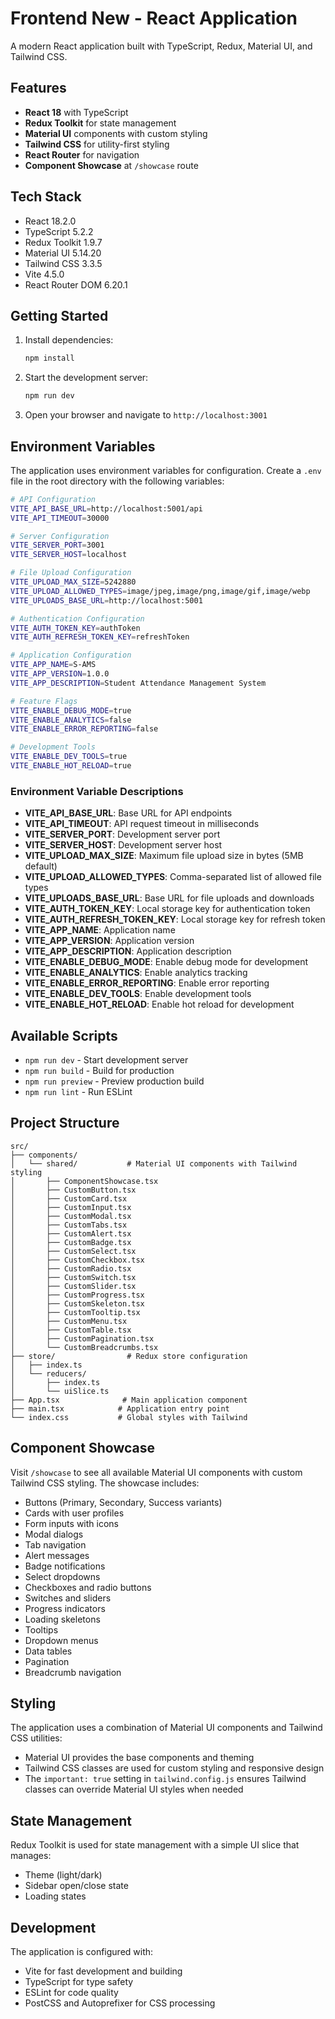 # Frontend New - React Application

A modern React application built with TypeScript, Redux, Material UI, and Tailwind CSS.

## Features

- **React 18** with TypeScript
- **Redux Toolkit** for state management
- **Material UI** components with custom styling
- **Tailwind CSS** for utility-first styling
- **React Router** for navigation
- **Component Showcase** at `/showcase` route

## Tech Stack

- React 18.2.0
- TypeScript 5.2.2
- Redux Toolkit 1.9.7
- Material UI 5.14.20
- Tailwind CSS 3.3.5
- Vite 4.5.0
- React Router DOM 6.20.1

## Getting Started

1. Install dependencies:
   ```bash
   npm install
   ```

2. Start the development server:
   ```bash
   npm run dev
   ```

3. Open your browser and navigate to `http://localhost:3001`

## Environment Variables

The application uses environment variables for configuration. Create a `.env` file in the root directory with the following variables:

```bash
# API Configuration
VITE_API_BASE_URL=http://localhost:5001/api
VITE_API_TIMEOUT=30000

# Server Configuration
VITE_SERVER_PORT=3001
VITE_SERVER_HOST=localhost

# File Upload Configuration
VITE_UPLOAD_MAX_SIZE=5242880
VITE_UPLOAD_ALLOWED_TYPES=image/jpeg,image/png,image/gif,image/webp
VITE_UPLOADS_BASE_URL=http://localhost:5001

# Authentication Configuration
VITE_AUTH_TOKEN_KEY=authToken
VITE_AUTH_REFRESH_TOKEN_KEY=refreshToken

# Application Configuration
VITE_APP_NAME=S-AMS
VITE_APP_VERSION=1.0.0
VITE_APP_DESCRIPTION=Student Attendance Management System

# Feature Flags
VITE_ENABLE_DEBUG_MODE=true
VITE_ENABLE_ANALYTICS=false
VITE_ENABLE_ERROR_REPORTING=false

# Development Tools
VITE_ENABLE_DEV_TOOLS=true
VITE_ENABLE_HOT_RELOAD=true
```

### Environment Variable Descriptions

- **VITE_API_BASE_URL**: Base URL for API endpoints
- **VITE_API_TIMEOUT**: API request timeout in milliseconds
- **VITE_SERVER_PORT**: Development server port
- **VITE_SERVER_HOST**: Development server host
- **VITE_UPLOAD_MAX_SIZE**: Maximum file upload size in bytes (5MB default)
- **VITE_UPLOAD_ALLOWED_TYPES**: Comma-separated list of allowed file types
- **VITE_UPLOADS_BASE_URL**: Base URL for file uploads and downloads
- **VITE_AUTH_TOKEN_KEY**: Local storage key for authentication token
- **VITE_AUTH_REFRESH_TOKEN_KEY**: Local storage key for refresh token
- **VITE_APP_NAME**: Application name
- **VITE_APP_VERSION**: Application version
- **VITE_APP_DESCRIPTION**: Application description
- **VITE_ENABLE_DEBUG_MODE**: Enable debug mode for development
- **VITE_ENABLE_ANALYTICS**: Enable analytics tracking
- **VITE_ENABLE_ERROR_REPORTING**: Enable error reporting
- **VITE_ENABLE_DEV_TOOLS**: Enable development tools
- **VITE_ENABLE_HOT_RELOAD**: Enable hot reload for development

## Available Scripts

- `npm run dev` - Start development server
- `npm run build` - Build for production
- `npm run preview` - Preview production build
- `npm run lint` - Run ESLint

## Project Structure

```
src/
├── components/
│   └── shared/           # Material UI components with Tailwind styling
│       ├── ComponentShowcase.tsx
│       ├── CustomButton.tsx
│       ├── CustomCard.tsx
│       ├── CustomInput.tsx
│       ├── CustomModal.tsx
│       ├── CustomTabs.tsx
│       ├── CustomAlert.tsx
│       ├── CustomBadge.tsx
│       ├── CustomSelect.tsx
│       ├── CustomCheckbox.tsx
│       ├── CustomRadio.tsx
│       ├── CustomSwitch.tsx
│       ├── CustomSlider.tsx
│       ├── CustomProgress.tsx
│       ├── CustomSkeleton.tsx
│       ├── CustomTooltip.tsx
│       ├── CustomMenu.tsx
│       ├── CustomTable.tsx
│       ├── CustomPagination.tsx
│       └── CustomBreadcrumbs.tsx
├── store/                # Redux store configuration
│   ├── index.ts
│   └── reducers/
│       ├── index.ts
│       └── uiSlice.ts
├── App.tsx              # Main application component
├── main.tsx            # Application entry point
└── index.css           # Global styles with Tailwind
```

## Component Showcase

Visit `/showcase` to see all available Material UI components with custom Tailwind CSS styling. The showcase includes:

- Buttons (Primary, Secondary, Success variants)
- Cards with user profiles
- Form inputs with icons
- Modal dialogs
- Tab navigation
- Alert messages
- Badge notifications
- Select dropdowns
- Checkboxes and radio buttons
- Switches and sliders
- Progress indicators
- Loading skeletons
- Tooltips
- Dropdown menus
- Data tables
- Pagination
- Breadcrumb navigation

## Styling

The application uses a combination of Material UI components and Tailwind CSS utilities:

- Material UI provides the base components and theming
- Tailwind CSS classes are used for custom styling and responsive design
- The `important: true` setting in `tailwind.config.js` ensures Tailwind classes can override Material UI styles when needed

## State Management

Redux Toolkit is used for state management with a simple UI slice that manages:
- Theme (light/dark)
- Sidebar open/close state
- Loading states

## Development

The application is configured with:
- Vite for fast development and building
- TypeScript for type safety
- ESLint for code quality
- PostCSS and Autoprefixer for CSS processing

